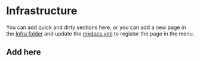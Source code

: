 # Infrastructure

You can add quick and dirty sections here, or you can add a new page in the [Infra folder](https://github.com/0x20/docs/tree/main/docs/infra) and update the [mkdocs.yml](https://github.com/0x20/docs/blob/main/docs/infra/index.md) to register the page in the menu.

## Add here
